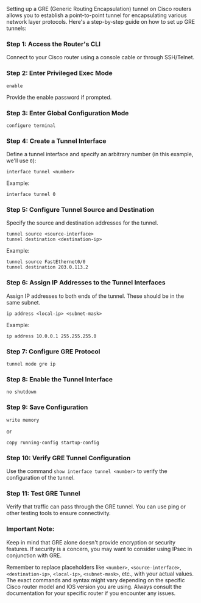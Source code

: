Setting up a GRE (Generic Routing Encapsulation) tunnel on Cisco routers allows you to establish a point-to-point tunnel for encapsulating various network layer protocols. Here's a step-by-step guide on how to set up GRE tunnels:

### Step 1: Access the Router's CLI

Connect to your Cisco router using a console cable or through SSH/Telnet.

### Step 2: Enter Privileged Exec Mode

```
enable
```

Provide the enable password if prompted.

### Step 3: Enter Global Configuration Mode

```
configure terminal
```

### Step 4: Create a Tunnel Interface

Define a tunnel interface and specify an arbitrary number (in this example, we'll use `0`):

```
interface tunnel <number>
```

Example:

```
interface tunnel 0
```

### Step 5: Configure Tunnel Source and Destination

Specify the source and destination addresses for the tunnel.

```
tunnel source <source-interface>
tunnel destination <destination-ip>
```

Example:

```
tunnel source FastEthernet0/0
tunnel destination 203.0.113.2
```

### Step 6: Assign IP Addresses to the Tunnel Interfaces

Assign IP addresses to both ends of the tunnel. These should be in the same subnet.

```
ip address <local-ip> <subnet-mask>
```

Example:

```
ip address 10.0.0.1 255.255.255.0
```

### Step 7: Configure GRE Protocol

```
tunnel mode gre ip
```

### Step 8: Enable the Tunnel Interface

```
no shutdown
```

### Step 9: Save Configuration

```
write memory
```

or

```
copy running-config startup-config
```

### Step 10: Verify GRE Tunnel Configuration

Use the command `show interface tunnel <number>` to verify the configuration of the tunnel.

### Step 11: Test GRE Tunnel

Verify that traffic can pass through the GRE tunnel. You can use ping or other testing tools to ensure connectivity.

### Important Note:

Keep in mind that GRE alone doesn't provide encryption or security features. If security is a concern, you may want to consider using IPsec in conjunction with GRE.

Remember to replace placeholders like `<number>`, `<source-interface>`, `<destination-ip>`, `<local-ip>`, `<subnet-mask>`, etc., with your actual values. The exact commands and syntax might vary depending on the specific Cisco router model and IOS version you are using. Always consult the documentation for your specific router if you encounter any issues.
